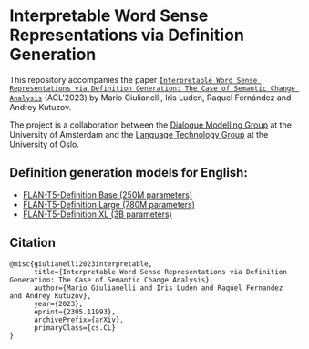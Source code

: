 # Interpretable Word Sense Representations via Definition Generation

This repository accompanies the paper [`Interpretable Word Sense Representations via Definition Generation: The Case of Semantic Change Analysis`](https://arxiv.org/abs/2305.11993) (ACL'2023) by Mario Giulianelli, Iris Luden, Raquel Fernández and Andrey Kutuzov.

The project is a collaboration between the [Dialogue Modelling Group](https://dmg-illc.github.io/dmg/) at the University of Amsterdam 
and the [Language Technology Group](https://www.mn.uio.no/ifi/english/research/groups/ltg/) at the University of Oslo.

## Definition generation models for English:
- [FLAN-T5-Definition Base (250M parameters)](https://huggingface.co/ltg/flan-t5-definition-en-base)
- [FLAN-T5-Definition Large (780M parameters)](https://huggingface.co/ltg/flan-t5-definition-en-large)
- [FLAN-T5-Definition XL (3B parameters)](https://huggingface.co/ltg/flan-t5-definition-en-xl)

## Citation
```
@misc{giulianelli2023interpretable,
      title={Interpretable Word Sense Representations via Definition Generation: The Case of Semantic Change Analysis}, 
      author={Mario Giulianelli and Iris Luden and Raquel Fernandez and Andrey Kutuzov},
      year={2023},
      eprint={2305.11993},
      archivePrefix={arXiv},
      primaryClass={cs.CL}
}
```
